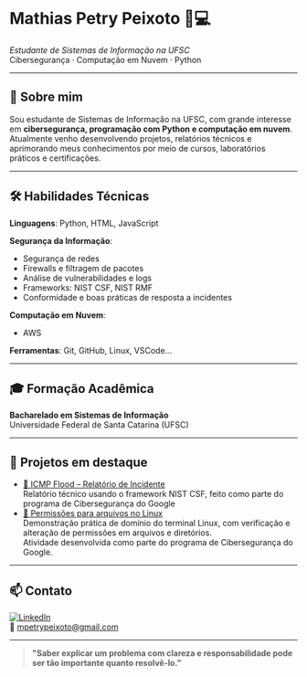 # Mathias Petry Peixoto 🔐💻  
*Estudante de Sistemas de Informação na UFSC*  
Cibersegurança · Computação em Nuvem · Python

---

## 🧠 Sobre mim  
Sou estudante de Sistemas de Informação na UFSC, com grande interesse em **cibersegurança, programação com Python e computação em nuvem**.  
Atualmente venho desenvolvendo projetos, relatórios técnicos e aprimorando meus conhecimentos por meio de cursos, laboratórios práticos e certificações.

---

## 🛠️ Habilidades Técnicas  
**Linguagens**: Python, HTML, JavaScript  

**Segurança da Informação**: 
- Segurança de redes  
- Firewalls e filtragem de pacotes  
- Análise de vulnerabilidades e logs  
- Frameworks: NIST CSF, NIST RMF  
- Conformidade e boas práticas de resposta a incidentes

**Computação em Nuvem**:
- AWS
  
**Ferramentas**: Git, GitHub, Linux, VSCode...

---

## 🎓 Formação Acadêmica  
**Bacharelado em Sistemas de Informação**  
Universidade Federal de Santa Catarina (UFSC)

---

## 📂 Projetos em destaque  
- [🔎 ICMP Flood – Relatório de Incidente](https://github.com/MathiasPetry/relatorio-de-incidente-ddos-attack)  
  Relatório técnico usando o framework NIST CSF, feito como parte do programa de Cibersegurança do Google
- [🔐 Permissões para arquivos no Linux](https://github.com/MathiasPetry/PermissoesArquivosLinux)  
  Demonstração prática de domínio do terminal Linux, com verificação e alteração de permissões em arquivos e diretórios.  
  Atividade desenvolvida como parte do programa de Cibersegurança do Google.
  


---

## 📫 Contato  
[![LinkedIn](https://img.shields.io/badge/LinkedIn-MathiasPetry-blue?logo=linkedin)](https://www.linkedin.com/in/mathiaspetry)  
📧 mpetrypeixoto@gmail.com

---

> **"Saber explicar um problema com clareza e responsabilidade pode ser tão importante quanto resolvê-lo."**
